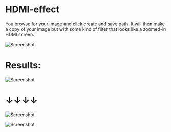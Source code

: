 # HDMI-effect

You browse for your image and click create and save path. It will then make a copy of your image but with some kind of filter that looks like a zoomed-in HDMI screen.

![Screenshot](https://i.imgur.com/BXngwar.png)


# Results:
![Screenshot](https://i.imgur.com/63rB4Lc.png)
# ↓↓↓↓
![Screenshot](https://i.imgur.com/p9o6Biv.png)

![Screenshot](https://i.imgur.com/usWh0f3.png)

